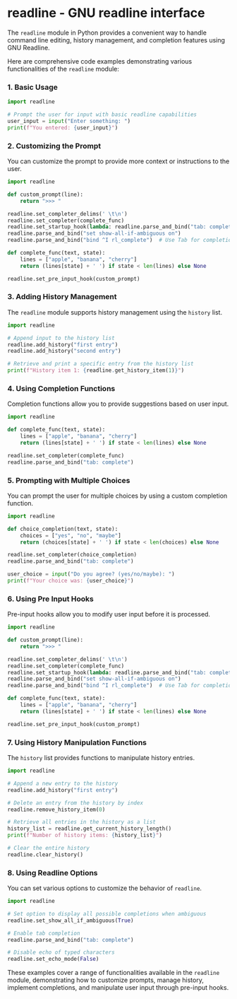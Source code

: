 # readline - GNU readline interface

The `readline` module in Python provides a convenient way to handle command line editing, history management, and completion features using GNU Readline.

Here are comprehensive code examples demonstrating various functionalities of the `readline` module:

### 1. Basic Usage

```python
import readline

# Prompt the user for input with basic readline capabilities
user_input = input("Enter something: ")
print(f"You entered: {user_input}")
```

### 2. Customizing the Prompt

You can customize the prompt to provide more context or instructions to the user.

```python
import readline

def custom_prompt(line):
    return ">>> "

readline.set_completer_delims(' \t\n')
readline.set_completer(complete_func)
readline.set_startup_hook(lambda: readline.parse_and_bind("tab: complete"))
readline.parse_and_bind("set show-all-if-ambiguous on")
readline.parse_and_bind("bind ^I rl_complete")  # Use Tab for completion

def complete_func(text, state):
    lines = ["apple", "banana", "cherry"]
    return (lines[state] + ' ') if state < len(lines) else None

readline.set_pre_input_hook(custom_prompt)
```

### 3. Adding History Management

The `readline` module supports history management using the `history` list.

```python
import readline

# Append input to the history list
readline.add_history("first entry")
readline.add_history("second entry")

# Retrieve and print a specific entry from the history list
print(f"History item 1: {readline.get_history_item(1)}")
```

### 4. Using Completion Functions

Completion functions allow you to provide suggestions based on user input.

```python
import readline

def complete_func(text, state):
    lines = ["apple", "banana", "cherry"]
    return (lines[state] + ' ') if state < len(lines) else None

readline.set_completer(complete_func)
readline.parse_and_bind("tab: complete")
```

### 5. Prompting with Multiple Choices

You can prompt the user for multiple choices by using a custom completion function.

```python
import readline

def choice_completion(text, state):
    choices = ["yes", "no", "maybe"]
    return (choices[state] + ' ') if state < len(choices) else None

readline.set_completer(choice_completion)
readline.parse_and_bind("tab: complete")

user_choice = input("Do you agree? (yes/no/maybe): ")
print(f"Your choice was: {user_choice}")
```

### 6. Using Pre Input Hooks

Pre-input hooks allow you to modify user input before it is processed.

```python
import readline

def custom_prompt(line):
    return ">>> "

readline.set_completer_delims(' \t\n')
readline.set_completer(complete_func)
readline.set_startup_hook(lambda: readline.parse_and_bind("tab: complete"))
readline.parse_and_bind("set show-all-if-ambiguous on")
readline.parse_and_bind("bind ^I rl_complete")  # Use Tab for completion

def complete_func(text, state):
    lines = ["apple", "banana", "cherry"]
    return (lines[state] + ' ') if state < len(lines) else None

readline.set_pre_input_hook(custom_prompt)
```

### 7. Using History Manipulation Functions

The `history` list provides functions to manipulate history entries.

```python
import readline

# Append a new entry to the history
readline.add_history("first entry")

# Delete an entry from the history by index
readline.remove_history_item(0)

# Retrieve all entries in the history as a list
history_list = readline.get_current_history_length()
print(f"Number of history items: {history_list}")

# Clear the entire history
readline.clear_history()
```

### 8. Using Readline Options

You can set various options to customize the behavior of `readline`.

```python
import readline

# Set option to display all possible completions when ambiguous
readline.set_show_all_if_ambiguous(True)

# Enable tab completion
readline.parse_and_bind("tab: complete")

# Disable echo of typed characters
readline.set_echo_mode(False)
```

These examples cover a range of functionalities available in the `readline` module, demonstrating how to customize prompts, manage history, implement completions, and manipulate user input through pre-input hooks.
